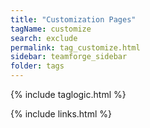 ```yaml
---
title: "Customization Pages"
tagName: customize
search: exclude
permalink: tag_customize.html
sidebar: teamforge_sidebar
folder: tags
---
```

{% include taglogic.html %}

{% include links.html %}
